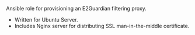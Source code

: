 Ansible role for provisioning an E2Guardian filtering proxy.

- Written for Ubuntu Server.
- Includes Nginx server for distributing SSL man-in-the-middle certificate.
